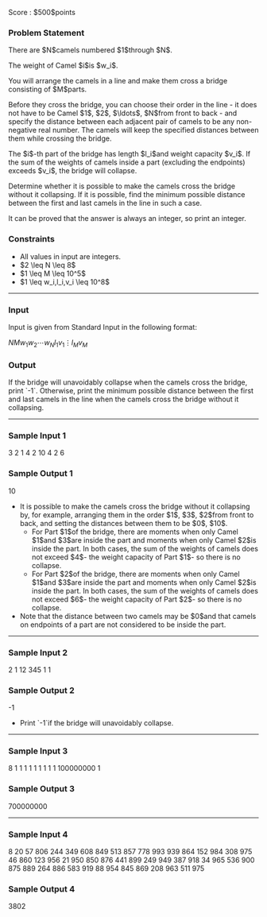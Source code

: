 
<div>

<span>

<span>

<p>
Score : $500$points
</p>

<div>

<section>

### **Problem Statement**

<p>
There are $N$camels numbered $1$through $N$.
</p>

<p>
The weight of Camel $i$is $w_i$.
</p>

<p>
You will arrange the camels in a line and make them cross a bridge consisting of $M$parts.
</p>

<p>
Before they cross the bridge, you can choose their order in the line - it does not have to be Camel $1$, $2$, $\ldots$, $N$from front to back - and specify the distance between each adjacent pair of camels to be any non-negative real number.
The camels will keep the specified distances between them while crossing the bridge.
</p>

<p>
The $i$-th part of the bridge has length $l_i$and weight capacity $v_i$.
If the sum of the weights of camels inside a part (excluding the endpoints) exceeds $v_i$, the bridge will collapse.
</p>

<p>
Determine whether it is possible to make the camels cross the bridge without it collapsing. If it is possible, find the minimum possible distance between the first and last camels in the line in such a case.
</p>

<p>
It can be proved that the answer is always an integer, so print an integer.
</p>

</section>

</div>

<div>

<section>

### **Constraints**

<ul>

<li>
All values in input are integers.
</li>

<li>
$2 \leq N \leq 8$
</li>

<li>
$1 \leq M \leq 10^5$
</li>

<li>
$1 \leq w_i,l_i,v_i \leq 10^8$
</li>

</ul>

</section>

</div>

---

<div>

<div>

<section>

### **Input**

<p>
Input is given from Standard Input in the following format:
</p>

<div>

$N$$M$$w_1$$w_2$$\cdots$$w_N$$l_1$$v_1$$\vdots$$l_M$$v_M$
</div>

</section>

</div>

<div>

<section>

### **Output**

<p>
If the bridge will unavoidably collapse when the camels cross the bridge, print `-1`.
Otherwise, print the minimum possible distance between the first and last camels in the line when the camels cross the bridge without it collapsing.
</p>

</section>

</div>

</div>

---

<div>

<section>

### **Sample Input 1**

<div>

3 2
1 4 2
10 4
2 6

</div>

</section>

</div>

<div>

<section>

### **Sample Output 1**

<div>

10

</div>

<ul>

<li>
It is possible to make the camels cross the bridge without it collapsing by, for example, arranging them in the order $1$, $3$, $2$from front to back, and setting the distances between them to be $0$, $10$.
<ul>

<li>
For Part $1$of the bridge, there are moments when only Camel $1$and $3$are inside the part and moments when only Camel $2$is inside the part. In both cases, the sum of the weights of camels does not exceed $4$- the weight capacity of Part $1$- so there is no collapse.
</li>

<li>
For Part $2$of the bridge, there are moments when only Camel $1$and $3$are inside the part and moments when only Camel $2$is inside the part. In both cases, the sum of the weights of camels does not exceed $6$- the weight capacity of Part $2$- so there is no collapse.
</li>

</ul>

</li>

<li>
Note that the distance between two camels may be $0$and that camels on endpoints of a part are not considered to be inside the part.
</li>

</ul>

</section>

</div>

---

<div>

<section>

### **Sample Input 2**

<div>

2 1
12 345
1 1

</div>

</section>

</div>

<div>

<section>

### **Sample Output 2**

<div>

-1

</div>

<ul>

<li>
Print `-1`if the bridge will unavoidably collapse.
</li>

</ul>

</section>

</div>

---

<div>

<section>

### **Sample Input 3**

<div>

8 1
1 1 1 1 1 1 1 1
100000000 1

</div>

</section>

</div>

<div>

<section>

### **Sample Output 3**

<div>

700000000

</div>

</section>

</div>

---

<div>

<section>

### **Sample Input 4**

<div>

8 20
57 806 244 349 608 849 513 857
778 993
939 864
152 984
308 975
46 860
123 956
21 950
850 876
441 899
249 949
387 918
34 965
536 900
875 889
264 886
583 919
88 954
845 869
208 963
511 975

</div>

</section>

</div>

<div>

<section>

### **Sample Output 4**

<div>

3802

</div>

</section>

</div>

</span>

</span>

</div>
